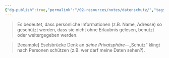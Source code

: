 ```yaml
---
{"dg-publish":true,"permalink":"/02-resources/notes/datenschutz/","tags":["ausbildung/gfn/ap1/vorbereitung","sicherheit/it-sicherheit"],"noteIcon":"","updated":"2025-10-29T12:59:04.803+01:00"}
---
```


>Es bedeutet, dass persönliche Informationen (z.B. Name, Adresse) so geschützt werden, dass sie nicht ohne Erlaubnis gelesen, benutzt oder weitergegeben werden.

>[!example] Eselsbrücke
>Denk an _deine Privatsphäre_—„Schutz“ klingt nach Personen schützen (z.B. wer darf meine Daten sehen?).